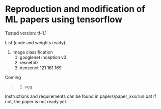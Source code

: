 # Reproduction and modification of ML papers using tensorflow

Tested version: tf-1.1

List (code and weights ready):
1. Image classification
    1. googlenet inception v3
    2. resnet50
    3. densenet 121 161 169

Coming
>1. vgg

Instructions and requirements can be found in papers/paper_xxx/run.bat If not, the paper is not ready yet.
